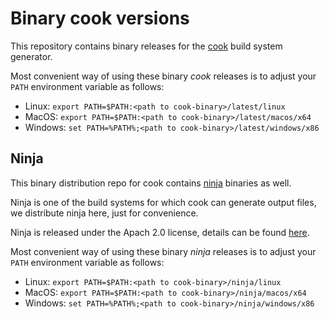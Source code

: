 Binary cook versions
====================

This repository contains binary releases for the [cook](https://github.com/decode-it/cook) build system generator.

Most convenient way of using these binary _cook_ releases is to adjust your `PATH` environment variable as follows:

* Linux: `export PATH=$PATH:<path to cook-binary>/latest/linux`
* MacOS: `export PATH=$PATH:<path to cook-binary>/latest/macos/x64`
* Windows: `set PATH=%PATH%;<path to cook-binary>/latest/windows/x86`

## Ninja

This binary distribution repo for cook contains [ninja](https://github.com/ninja-build/ninja/releases) binaries as well.

Ninja is one of the build systems for which cook can generate output files, we distribute ninja here, just for convenience.

Ninja is released under the Apach 2.0 license, details can be found [here](https://github.com/ninja-build/ninja).

Most convenient way of using these binary _ninja_ releases is to adjust your `PATH` environment variable as follows:

* Linux: `export PATH=$PATH:<path to cook-binary>/ninja/linux`
* MacOS: `export PATH=$PATH:<path to cook-binary>/ninja/macos/x64`
* Windows: `set PATH=%PATH%;<path to cook-binary>/ninja/windows/x86`
